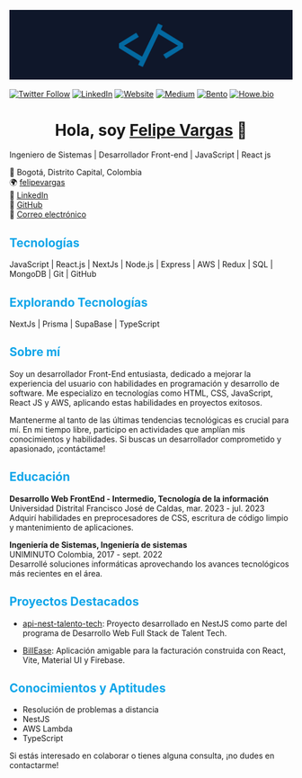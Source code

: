 ![alt text](images/logo-banner.png)

[![Twitter Follow](https://img.shields.io/twitter/follow/jonathanfva92.svg?style=social&label=Twitter)](https://x.com/felipevargasx_) [![LinkedIn](https://img.shields.io/badge/LinkedIn-Connect-blue)](https://www.linkedin.com/in/jonathan-felipe-vargas-arias) [![Website](https://img.shields.io/badge/Website-felipevargas-green)](https://felipevargas.vercel.app/) [![Medium](https://img.shields.io/badge/Medium-Follow-orange)](https://medium.com/@Felipevargasx) [![Bento](https://img.shields.io/badge/Bento-Profile-red)](https://bento.me/felipe-vargas) [![Howe.bio](https://img.shields.io/badge/Howe.bio-Profile-yellow)](https://www.howe.bio/felipe-vargas)

<div align="center">
<h1 align="center">Hola, soy <a href="https://aristi.dev">Felipe Vargas</a> 👋</h1>
</div>

Ingeniero de Sistemas | Desarrollador Front-end | JavaScript | React js

📍 Bogotá, Distrito Capital, Colombia  
🌍 [felipevargas](https://felipevargas.vercel.app/)  
🔗 [LinkedIn](https://www.linkedin.com/in/felipevargasarias/)  
🔗 [GitHub](https://github.com/jonathanvargas0111)  
📧 [Correo electrónico](jonathanfelipe0111@hotmail.com)  

## <span style="color:#0ea5e9">Tecnologías</span>  

JavaScript | React.js | NextJs | Node.js | Express | AWS | Redux | SQL | MongoDB | Git | GitHub

## <span style="color:#0ea5e9">Explorando Tecnologías</span>  

NextJs | Prisma | SupaBase | TypeScript

## <span style="color:#0ea5e9">Sobre mí</span>  

Soy un desarrollador Front-End entusiasta, dedicado a mejorar la experiencia del usuario con habilidades en programación y desarrollo de software. Me especializo en tecnologías como HTML, CSS, JavaScript, React JS y AWS, aplicando estas habilidades en proyectos exitosos.

Mantenerme al tanto de las últimas tendencias tecnológicas es crucial para mí. En mi tiempo libre, participo en actividades que amplían mis conocimientos y habilidades. Si buscas un desarrollador comprometido y apasionado, ¡contáctame!

## <span style="color:#0ea5e9">Educación</span>  

**Desarrollo Web FrontEnd - Intermedio, Tecnología de la información**  
Universidad Distrital Francisco José de Caldas, mar. 2023 - jul. 2023  
Adquirí habilidades en preprocesadores de CSS, escritura de código limpio y mantenimiento de aplicaciones.

**Ingeniería de Sistemas, Ingeniería de sistemas**  
UNIMINUTO Colombia, 2017 - sept. 2022  
Desarrollé soluciones informáticas aprovechando los avances tecnológicos más recientes en el área.

## <span style="color:#0ea5e9">Proyectos Destacados</span>  

- [api-nest-talento-tech](https://github.com/jonathanvargas0111/api-nest-talento-tech): Proyecto desarrollado en NestJS como parte del programa de Desarrollo Web Full Stack de Talent Tech.

- [BillEase](https://github.com/jonathanvargas0111/BillEase): Aplicación amigable para la facturación construida con React, Vite, Material UI y Firebase.

## <span style="color:#0ea5e9">Conocimientos y Aptitudes</span>  

- Resolución de problemas a distancia
- NestJS
- AWS Lambda
- TypeScript

Si estás interesado en colaborar o tienes alguna consulta, ¡no dudes en contactarme!
